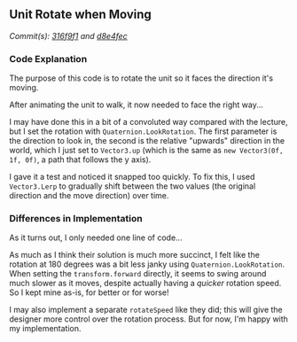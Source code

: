 ## Unit Rotate when Moving
_Commit(s): [316f9f1](https://github.com/Xakaiczar/ProjectXCompany/commit/316f9f109357e47fe79c66c2d689019a5b06457d) and [d8e4fec](https://github.com/Xakaiczar/ProjectXCompany/commit/d8e4fec1f570b26e92f96e915914f5140311118f)_

### Code Explanation
The purpose of this code is to rotate the unit so it faces the direction it's moving.

After animating the unit to walk, it now needed to face the right way...

I may have done this in a bit of a convoluted way compared with the lecture, but I set the rotation with `Quaternion.LookRotation`. The first parameter is the direction to look in, the second is the relative "upwards" direction in the world, which I just set to `Vector3.up` (which is the same as `new Vector3(0f, 1f, 0f)`, a path that follows the y axis).

I gave it a test and noticed it snapped too quickly. To fix this, I used `Vector3.Lerp` to gradually shift between the two values (the original direction and the move direction) over time.

### Differences in Implementation
As it turns out, I only needed one line of code...

As much as I think their solution is much more succinct, I felt like the rotation at 180 degrees was a bit less janky using `Quaternion.LookRotation`. When setting the `transform.forward` directly, it seems to swing around much slower as it moves, despite actually having a _quicker_ rotation speed. So I kept mine as-is, for better or for worse!

I may also implement a separate `rotateSpeed` like they did; this will give the designer more control over the rotation process. But for now, I'm happy with my implementation.
